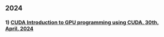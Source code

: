 ## 2024

### 1) [CUDA Introduction to GPU programming using CUDA, 30th, April, 2024](../cuda/index.md)
  
